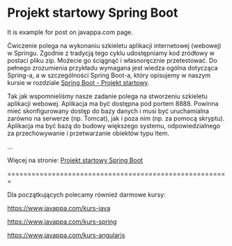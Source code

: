 # Projekt startowy Spring Boot
It is example for post on javappa.com page.

Ćwiczenie polega na wykonaniu szkieletu aplikacji internetowej (webowej) w Springu. 
Zgodnie z tradycją tego cyklu udostępniamy kod zródłowy w postaci pliku zip. 
Możecie go ściągnąć i własnoręcznie przetestować. 
Do pełnego zrozumienia przykładu wymagana jest wiedza ogólna dotycząca Spring-a, 
a w szczególności Spring Boot-a, który opisujemy w naszym kursie w rozdziale <a href="https://www.javappa.com/kurs-spring/projekt-startowy-spring-boot" target="_blank">Spring Boot - Projekt startowy</a>.

Tak jak wspomnieliśmy nasze zadanie polega na stworzeniu szkieletu aplikacji webowej. 
Aplikacja ma być dostępna pod portem 8888. Powinna mieć skonfigurowany dostęp do bazy danych 
i musi być uruchamialna zarówno na serwerze (np. Tomcat), jak i poza nim (np. za pomocą skryptu). 
Aplikacja ma być bazą do budowy większego systemu, odpowiedzialnego za przechowywanie i przetwarzanie obiektów typu Item.

...

Więcej na stronie: <a href="https://www.javappa.com/blog/backend/projekt-startowy-spring-boot" target="_blank">Projekt startowy Spring Boot</a>


=======================================================

Dla początkujących polecamy również darmowe kursy:

https://www.javappa.com/kurs-java

https://www.javappa.com/kurs-spring

https://www.javappa.com/kurs-angularjs
